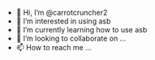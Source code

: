 - 👋 Hi, I’m @carrotcruncher2
- 👀 I’m interested in using asb
- 🌱 I’m currently learning how to use asb
- 💞️ I’m looking to collaborate on ...
- 📫 How to reach me ...

<!---
carrotcruncher2/carrotcruncher2 is a ✨ special ✨ repository because its `README.md` (this file) appears on your GitHub profile.
You can click the Preview link to take a look at your changes.
--->

